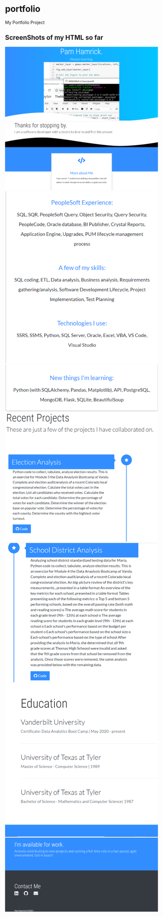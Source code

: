 # portfolio
My Portfolio Project

## ScreenShots of my HTML so far
![](PortfolioScreenshot1.PNG)
![](PortfolioScreenshot2.PNG)
![](PortfolioScreenshot3.PNG)
![](PortfolioScreenshot4.PNG)
![](PortfolioScreenshot5.PNG)
![](PortfolioScreenshot6.PNG)
![](PortfolioScreenshot7.PNG)
![](PortfolioScreenshot8.PNG)